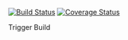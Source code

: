 [![Build Status](https://travis-ci.com/mendersoftware/mender.svg?token=rx8YqsZ2ZyaopcMPmDmo&branch=master)](https://travis-ci.com/mendersoftware/mender)
[![Coverage Status](https://coveralls.io/repos/mendersoftware/mender/badge.svg?branch=master&service=github&t=6tdtos)](https://coveralls.io/github/mendersoftware/mender?branch=master)


Trigger Build
